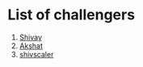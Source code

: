 # List of challengers
1. [Shivay](https://github.com/shivaylamba)
2. [Akshat](https://github.com/akshatmishra25)
3. [shivscaler](http://github.com/shivscaler)
